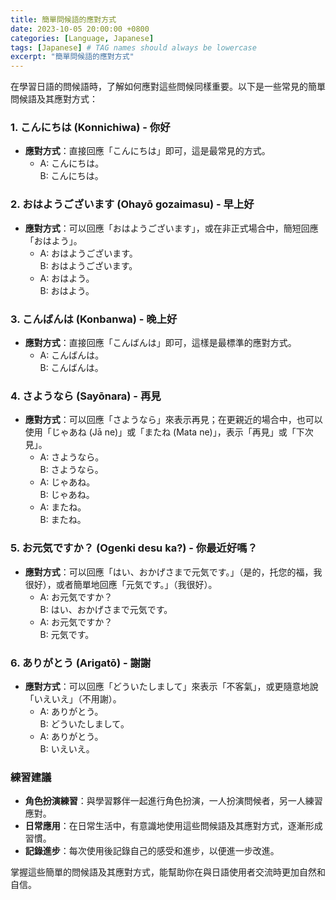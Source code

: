 ```yaml
---
title: 簡單問候語的應對方式
date: 2023-10-05 20:00:00 +0800
categories: [Language, Japanese]
tags: [Japanese] # TAG names should always be lowercase
excerpt: "簡單問候語的應對方式"
---
```


在學習日語的問候語時，了解如何應對這些問候同樣重要。以下是一些常見的簡單問候語及其應對方式：

### **1. こんにちは (Konnichiwa) - 你好**
- **應對方式**：直接回應「こんにちは」即可，這是最常見的方式。
  - A: こんにちは。  
    B: こんにちは。

### **2. おはようございます (Ohayō gozaimasu) - 早上好**
- **應對方式**：可以回應「おはようございます」，或在非正式場合中，簡短回應「おはよう」。
  - A: おはようございます。  
    B: おはようございます。
  - A: おはよう。  
    B: おはよう。

### **3. こんばんは (Konbanwa) - 晚上好**
- **應對方式**：直接回應「こんばんは」即可，這樣是最標準的應對方式。
  - A: こんばんは。  
    B: こんばんは。

### **4. さようなら (Sayōnara) - 再見**
- **應對方式**：可以回應「さようなら」來表示再見；在更親近的場合中，也可以使用「じゃあね (Jā ne)」或「またね (Mata ne)」，表示「再見」或「下次見」。
  - A: さようなら。  
    B: さようなら。
  - A: じゃあね。  
    B: じゃあね。
  - A: またね。  
    B: またね。

### **5. お元気ですか？ (Ogenki desu ka?) - 你最近好嗎？**
- **應對方式**：可以回應「はい、おかげさまで元気です。」（是的，托您的福，我很好），或者簡單地回應「元気です。」（我很好）。
  - A: お元気ですか？  
    B: はい、おかげさまで元気です。  
  - A: お元気ですか？  
    B: 元気です。

### **6. ありがとう (Arigatō) - 謝謝**
- **應對方式**：可以回應「どういたしまして」來表示「不客氣」，或更隨意地說「いえいえ」（不用謝）。
  - A: ありがとう。  
    B: どういたしまして。  
  - A: ありがとう。  
    B: いえいえ。

### **練習建議**
- **角色扮演練習**：與學習夥伴一起進行角色扮演，一人扮演問候者，另一人練習應對。
- **日常應用**：在日常生活中，有意識地使用這些問候語及其應對方式，逐漸形成習慣。
- **記錄進步**：每次使用後記錄自己的感受和進步，以便進一步改進。

掌握這些簡單的問候語及其應對方式，能幫助你在與日語使用者交流時更加自然和自信。
